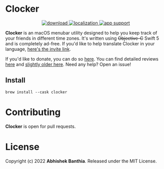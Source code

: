 # Clocker 

<p align="center">
	<a href="https://github.com/n0shake/Clocker/releases/latest">
 		<img src="https://img.shields.io/badge/download-latest-brightgreen.svg" alt="download">
	</a>
	<a href="https://crowdin.com/project/clocker">
 		<img src="https://badges.crowdin.net/clocker/localized.svg" alt="localization">
	</a>
	<a href="https://twitter.com/clocker_support">
 		<img src="https://img.shields.io/badge/contact-@clocker_support-blue.svg?style=flat" alt="app support">
	</a>
</p>


**Clocker** is an macOS menubar utility designed to help you keep track of your friends in different time zones.  It's written using ~~Objective-C~~ Swift 5 and is completely ad-free. If you'd like to help translate Clocker in your language, [here's the invite link](https://crwd.in/clocker).

If you'd like to donate, you can do so [here](https://www.paypal.me/AbhishekBanthia). You can find detailed reviews [here](https://www.podfeet.com/blog/2020/07/clocker/) and [slightly older here](https://lifehacker.com/clocker-crams-a-world-clock-into-your-menu-bar-1794709422). Need any help? Open an issue!

## Install
```shell
brew install --cask clocker
```

# Contributing
**Clocker** is open for pull requests.

# License
Copyright (c) 2022 **Abhishek Banthia**. Released under the MIT License.
